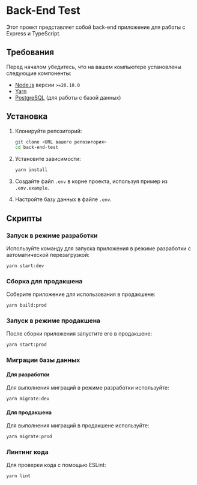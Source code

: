# Back-End Test

Этот проект представляет собой back-end приложение для работы с Express и TypeScript.

## Требования

Перед началом убедитесь, что на вашем компьютере установлены следующие компоненты:

- [Node.js](https://nodejs.org/) версии `>=20.10.0`
- [Yarn](https://classic.yarnpkg.com/lang/en/docs/install/)
- [PostgreSQL](https://www.postgresql.org/) (для работы с базой данных)

## Установка

1. Клонируйте репозиторий:

   ```bash
   git clone <URL вашего репозитория>
   cd back-end-test
   ```

2. Установите зависимости:

   ```bash
   yarn install
   ```

3. Создайте файл `.env` в корне проекта, используя пример из `.env.example`.

4. Настройте базу данных в файле `.env`.

## Скрипты

### Запуск в режиме разработки

Используйте команду для запуска приложения в режиме разработки с автоматической перезагрузкой:

```bash
yarn start:dev
```

### Сборка для продакшена

Соберите приложение для использования в продакшене:

```bash
yarn build:prod
```

### Запуск в режиме продакшена

После сборки приложения запустите его в продакшене:

```bash
yarn start:prod
```

### Миграции базы данных

#### Для разработки

Для выполнения миграций в режиме разработки используйте:

```bash
yarn migrate:dev
```

#### Для продакшена

Для выполнения миграций в продакшене используйте:

```bash
yarn migrate:prod
```

### Линтинг кода

Для проверки кода с помощью ESLint:

```bash
yarn lint
```